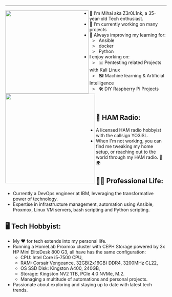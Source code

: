 ---

<div>
<img align="left" height="260vh" src="https://user-images.githubusercontent.com/74038190/225813708-98b745f2-7d22-48cf-9150-083f1b00d6c9.gif">
<img align="left" height="280vh" src="https://upload.wikimedia.org/wikipedia/commons/3/3d/1_120_transparent.png">
</div>

- 👦 I'm Mihai aka Z3r0L1nk, a 35-year-old Tech enthusiast.
- 🔭 I’m currently working on many projects
- 🌱 Always improving my learning for:<br>
&nbsp; > &nbsp; Ansible<br>
&nbsp; > &nbsp; docker<br>
&nbsp; > &nbsp; Python<br>
- I enjoy working on:<br>
&nbsp; > &nbsp; 📊 Pentesting related Projects with Kali Linux<br>
&nbsp; > &nbsp; 🖼 Machine learning & Artificial Intelligence<br>
&nbsp; > &nbsp; 🛠 DIY Raspberry Pi Projects<br>
<br><br>

## 📡 **HAM Radio:**
- A licensed HAM radio hobbyist with the callsign YO3ISL.
- When I'm not working, you can find me tweaking my home setup, or reaching out to the world through my HAM radio. 📡🌍
  
## 👨‍💼 **Professional Life:**
- Currently a DevOps engineer at IBM, leveraging the transformative power of technology.
- Expertise in infrastructure management, automation using Ansible, Proxmox, Linux VM servers, bash scripting and Python scripting.

## 🖥️ **Tech Hobbyist:**
- My ❤️ for tech extends into my personal life.
- Running a HomeLab Proxmox cluster with CEPH Storage powered by 3x HP Mini EliteDesk 800 G3, all have has the same configuration:
  - CPU: Intel Core i5-7500 CPU,
  - RAM: Corsair Vengeance, 32GB(2x16GB) DDR4, 3200MHz CL22,
  - OS SSD Disk: Kingston A400, 240GB,
  - Storage: Kingston NV2 1TB, PCIe 4.0 NVMe, M.2.
  - Managing a multitude of automations and personal projects. 
- Passionate about exploring and staying up to date with latest tech trends.
